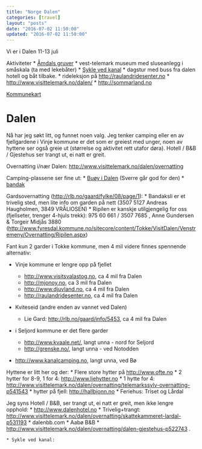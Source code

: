 ```yaml
---
title: "Norge Dalen"
categories: [travel]
layout: "posts"
date: "2016-07-02 11:50:00"
updated: "2016-07-02 11:50:00"
---
```


Vi er i Dalen 11-13 juli

Aktiviteter
    * [Åmdals gruver][gruve]
    * vest-telemark museum med sluseanlegg i småskala (ta med lekebåter)
    * [Sykle ved kanal][sykling]
    * dagstur med buss fra dalen hotell og båt tilbake.
    * rideleksjon på http://raulandridesenter.no
	* http://www.visittelemark.no/dalen/
	* http://sommarland.no


[Kommunekart][kommune] 

# Dalen

Nå har jeg søkt litt, og funnet noen valg. Jeg tenker camping eller en av fjellgardene i Vinje kommune er det som er greiest med unger, noen av hyttene ser også greie ut (størrelse og aktivitet rett utafor døra). Hotell / B&B / Gjestehus ser trangt ut, ei natt er greit.


Overnatting i/nær Dalen: http://www.visittelemark.no/dalen/overnatting

Camping-plassene ser fine ut:
    *   [Buøy i Dalen][buoy] (Sverre går god for den)
    *   [bandak][bandak]

Gardsovernatting (http://rlb.no/gaard/fylke/08/page/1):
    *   Bandaksli er et trivelig sted, men lite info om garden på nett (3507 5127 Andreas Haugholmen, 3849 VRÅLIOSEN)
    *   Ripilen er kanskje utilgjengelig for oss (fjellseter, trenger 4-hjuls trekk): 975 60 661 / 3507 7685 , Anne Gundersen & Torgeir Midjås 3880 (http://www.fyresdal.kommune.no/sitecore/content/Tokke/VisitDalen/Venstremeny/Overnatting/Ripilen.aspx)

Fant kun 2 garder i Tokke kommune, men 4 mil videre finnes spennende alternativ:
*   Vinje kommune er lengre opp på fjellet
    *   http://www.visitsvalastog.no, ca 4 mil fra Dalen
    *   http://mjonoy.no, ca 3 mil fra Dalen
    *   http://www.djuvland.no, ca 4 mil fra Dalen
    *   http://raulandridesenter.no, ca 4 mil fra Dalen
*   Kviteseid (andre enden av vannet ved Dalen)
    *   Lie Gard: http://rlb.no/gaard/info/5453, ca 4 mil fra Dalen
*   i Seljord kommune er det flere garder
	*	http://www.kvaale.net/, langt unna - nord for Seljord
	*	http://grenske.no/, langt unna - ved Notodden

*	http://www.kanalcamping.no, langt unna, ved Bø


Hyttene er litt her og der:
    *   Flere store hytter på http://www.ofte.no
    *   2 hytter for 8-9, 1 for 4: http://www.liehytter.no
    *   1 hytte for 4: http://www.visittelemark.no/dalen/overnatting/telemarkssylv-overnatting-p541543
    *   hytter på fjell: http://hallbjonn.no
    *   Feriehus: Triset og Lårdal

Jeg syns Hotell / B&B, ser trangt ut, ei natt er greit, men ikke lengre opphold:
    *   http://www.dalenhotel.no
    *   Trivelig+trangt: http://www.visittelemark.no/dalen/overnatting/skattekammeret-lardal-p531193
    *   dalenbb.com
    *   Aabø B&B
    *   http://www.visittelemark.no/dalen/overnatting/dalen-gjestehus-p522743
.


  [kommune]: https://kommunekart.com/?funksjon=vispunkt&x=59.46014806814401&y=7.959087914787233&zoom=11&bakgrunnskart=0&kartlag=0833%3A%3A%3B&  "Tokke kommune"
  [gruve]: http://www.vest-telemark.museum.no/museum/amdals-verk-gruver-p515303  "Åmdals verk gruve"
  [buoy]: http://www.buoycamping.com  "Buøy camping hjemmeside"
  [bandak]: http://www.visittelemark.no/dalen/overnatting/bandak-camping-lardal-p515333  "visittelemark Bandak camping hjemmeside"
  [sykling]: http://www.visittelemark.no/telemarkskanalen/opplevelser/sykling  "visittelemark sykling"


    * Sykle ved kanal: 